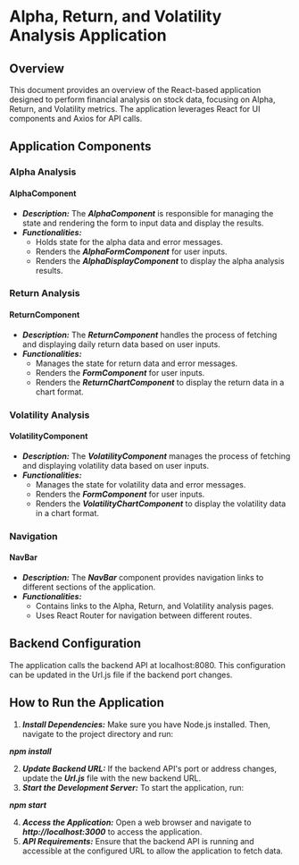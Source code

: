 # Alpha, Return, and Volatility Analysis Application

## Overview

This document provides an overview of the React-based application designed to perform financial analysis on stock data, focusing on Alpha, Return, and Volatility metrics. The application leverages React for UI components and Axios for API calls.

## Application Components

### Alpha Analysis

#### AlphaComponent

- **_Description:_** The **_AlphaComponent_** is responsible for managing the state and rendering the form to input data and display the results.
- **_Functionalities:_**
  - Holds state for the alpha data and error messages.
  - Renders the **_AlphaFormComponent_** for user inputs.
  - Renders the **_AlphaDisplayComponent_** to display the alpha analysis results.

### Return Analysis

#### ReturnComponent

- **_Description:_** The **_ReturnComponent_** handles the process of fetching and displaying daily return data based on user inputs.
- **_Functionalities:_**
  - Manages the state for return data and error messages.
  - Renders the **_FormComponent_** for user inputs.
  - Renders the **_ReturnChartComponent_** to display the return data in a chart format.

### Volatility Analysis

#### VolatilityComponent

- **_Description:_** The **_VolatilityComponent_** manages the process of fetching and displaying volatility data based on user inputs.
- **_Functionalities:_**
  - Manages the state for volatility data and error messages.
  - Renders the **_FormComponent_** for user inputs.
  - Renders the **_VolatilityChartComponent_** to display the volatility data in a chart format.

### Navigation

#### NavBar

- **_Description:_** The **_NavBar_** component provides navigation links to different sections of the application.
- **_Functionalities:_**
  - Contains links to the Alpha, Return, and Volatility analysis pages.
  - Uses React Router for navigation between different routes.

## Backend Configuration

The application calls the backend API at localhost:8080. This configuration can be updated in the Url.js file if the backend port changes.

## How to Run the Application

1. **_Install Dependencies:_**
   Make sure you have Node.js installed. Then, navigate to the project directory and run:

**_npm install_**

2. **_Update Backend URL:_**
   If the backend API's port or address changes, update the **_Url.js_** file with the new backend URL.
3. **_Start the Development Server:_**
   To start the application, run:

**_npm start_**

4. **_Access the Application:_**
   Open a web browser and navigate to **_http://localhost:3000_** to access the application.
5. **_API Requirements:_**
   Ensure that the backend API is running and accessible at the configured URL to allow the application to fetch data.
